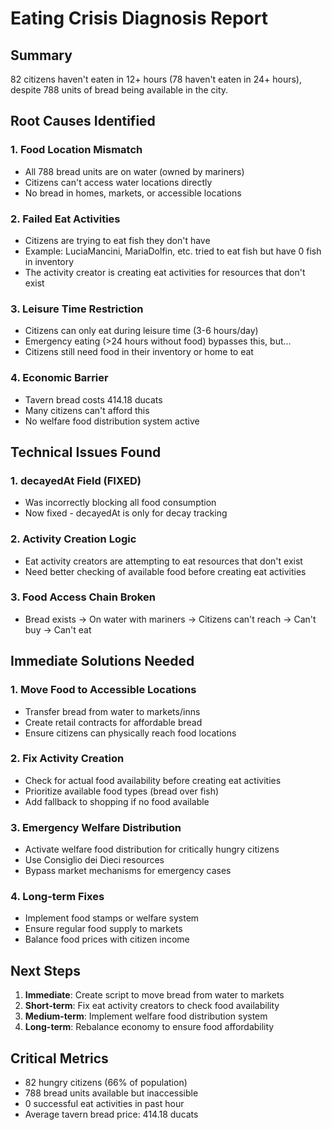 # Eating Crisis Diagnosis Report

## Summary
82 citizens haven't eaten in 12+ hours (78 haven't eaten in 24+ hours), despite 788 units of bread being available in the city.

## Root Causes Identified

### 1. **Food Location Mismatch**
- All 788 bread units are on water (owned by mariners)
- Citizens can't access water locations directly
- No bread in homes, markets, or accessible locations

### 2. **Failed Eat Activities**
- Citizens are trying to eat fish they don't have
- Example: LuciaMancini, MariaDolfin, etc. tried to eat fish but have 0 fish in inventory
- The activity creator is creating eat activities for resources that don't exist

### 3. **Leisure Time Restriction**
- Citizens can only eat during leisure time (3-6 hours/day)
- Emergency eating (>24 hours without food) bypasses this, but...
- Citizens still need food in their inventory or home to eat

### 4. **Economic Barrier**
- Tavern bread costs 414.18 ducats
- Many citizens can't afford this
- No welfare food distribution system active

## Technical Issues Found

### 1. **decayedAt Field (FIXED)**
- Was incorrectly blocking all food consumption
- Now fixed - decayedAt is only for decay tracking

### 2. **Activity Creation Logic**
- Eat activity creators are attempting to eat resources that don't exist
- Need better checking of available food before creating eat activities

### 3. **Food Access Chain Broken**
- Bread exists → On water with mariners → Citizens can't reach → Can't buy → Can't eat

## Immediate Solutions Needed

### 1. **Move Food to Accessible Locations**
- Transfer bread from water to markets/inns
- Create retail contracts for affordable bread
- Ensure citizens can physically reach food locations

### 2. **Fix Activity Creation**
- Check for actual food availability before creating eat activities
- Prioritize available food types (bread over fish)
- Add fallback to shopping if no food available

### 3. **Emergency Welfare Distribution**
- Activate welfare food distribution for critically hungry citizens
- Use Consiglio dei Dieci resources
- Bypass market mechanisms for emergency cases

### 4. **Long-term Fixes**
- Implement food stamps or welfare system
- Ensure regular food supply to markets
- Balance food prices with citizen income

## Next Steps

1. **Immediate**: Create script to move bread from water to markets
2. **Short-term**: Fix eat activity creators to check food availability
3. **Medium-term**: Implement welfare food distribution system
4. **Long-term**: Rebalance economy to ensure food affordability

## Critical Metrics
- 82 hungry citizens (66% of population)
- 788 bread units available but inaccessible
- 0 successful eat activities in past hour
- Average tavern bread price: 414.18 ducats